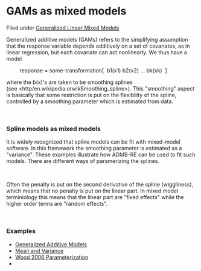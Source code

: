 #  GAMs as mixed models

Filed under [Generalized Linear Mixed Models][1]

Generalized additive models (GAMs) refers to the simplifying assumption that the response variable depends additively on a set of covariates, as in linear regression, but each covariate can act nonlinearly. We thus have a model 

         response = some-transformation[  b1(x1) b2(x2) ... bk(xk)  ]

where the b(x)'s are taken to be smoothing splines (see <http/en.wikipedia.orwikSmoothing_spline>). This "smoothing" aspect is basically that some restriction is put on the flexibility of the spline, controlled by a smoothing parameter which is estimated from data.

 

### Spline models as mixed models

It is widely recognized that spline models can be fit with mixed-model software. In this framework the smoothing parameter is estimated as a "variance". These examples illustrate how ADMB-RE can be used to fit such models. There are different ways of paramerizing the splines.

 

Often the penalty is put on the second derivative of the spline (wiggliness), which means that no penalty is put on the linear part. In mixed model terminiology this means that the linear part are "fixed effects" while the higher order terms are "random effects".

 

### Examples
* [Generalized Additive Models][2]
* [Mean and Variance][3]
* [Wood 2006 Parameterization][4]
* 
[1]: ./../
[2]: ./generalized-additive-models/
[3]: ./mean-and-variance/
[4]: ./wood-2006-parameterization/

